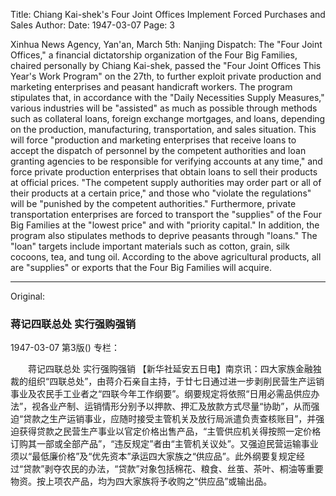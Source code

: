Title: Chiang Kai-shek's Four Joint Offices Implement Forced Purchases and Sales
Author: 
Date: 1947-03-07
Page: 3

Xinhua News Agency, Yan'an, March 5th: Nanjing Dispatch: The "Four Joint Offices," a financial dictatorship organization of the Four Big Families, chaired personally by Chiang Kai-shek, passed the "Four Joint Offices This Year's Work Program" on the 27th, to further exploit private production and marketing enterprises and peasant handicraft workers. The program stipulates that, in accordance with the "Daily Necessities Supply Measures," various industries will be "assisted" as much as possible through methods such as collateral loans, foreign exchange mortgages, and loans, depending on the production, manufacturing, transportation, and sales situation. This will force "production and marketing enterprises that receive loans to accept the dispatch of personnel by the competent authorities and loan granting agencies to be responsible for verifying accounts at any time," and force private production enterprises that obtain loans to sell their products at official prices. "The competent supply authorities may order part or all of their products at a certain price," and those who "violate the regulations" will be "punished by the competent authorities." Furthermore, private transportation enterprises are forced to transport the "supplies" of the Four Big Families at the "lowest price" and with "priority capital." In addition, the program also stipulates methods to deprive peasants through "loans." The "loan" targets include important materials such as cotton, grain, silk cocoons, tea, and tung oil. According to the above agricultural products, all are "supplies" or exports that the Four Big Families will acquire.



<hr /> 

Original: 


### 蒋记四联总处  实行强购强销

1947-03-07
第3版()
专栏：

　　蒋记四联总处
    实行强购强销
    【新华社延安五日电】南京讯：四大家族金融独裁的组织“四联总处”，由蒋介石亲自主持，于廿七日通过进一步剥削民营生产运销事业及农民手工业者之“四联今年工作纲要”。纲要规定将依照“日用必需品供应办法”，视各业产制、运销情形分别予以押款、押汇及放款方式尽量“协助”，从而强迫“贷款之生产运销事业，应随时接受主管机关及放行局派遣负责查核账目”，并强迫获得贷款之民营生产事业以官定价格出售产品，“主管供应机关得按照一定价格订购其一部或全部产品”，“违反规定”者由“主管机关议处”。又强迫民营运输事业须以“最低廉价格”及“优先资本”承运四大家族之“供应品”。此外纲要复规定经过“贷款”剥夺农民的办法，“贷款”对象包括棉花、粮食、丝茧、茶叶、桐油等重要物资。按上项农产品，均为四大家族将予收购之“供应品”或输出品。
